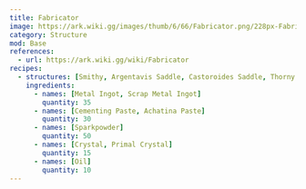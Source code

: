 ```yaml
---
title: Fabricator
image: https://ark.wiki.gg/images/thumb/6/66/Fabricator.png/228px-Fabricator.png
category: Structure
mod: Base
references:
  - url: https://ark.wiki.gg/wiki/Fabricator
recipes: 
  - structures: [Smithy, Argentavis Saddle, Castoroides Saddle, Thorny Dragon Saddle (Scorched Earth), Tek Replicator]
    ingredients: 
      - names: [Metal Ingot, Scrap Metal Ingot]
        quantity: 35
      - names: [Cementing Paste, Achatina Paste]
        quantity: 30
      - names: [Sparkpowder]
        quantity: 50
      - names: [Crystal, Primal Crystal]
        quantity: 15      
      - names: [Oil]
        quantity: 10        
---
```

